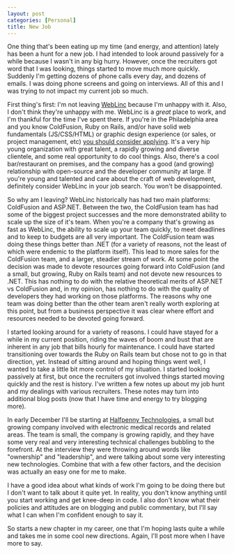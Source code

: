 ```yaml
---
layout: post
categories: [Personal]
title: New Job
---
```


One thing that's been eating up my time (and energy, and attention) lately has
been a hunt for a new job. I had intended to look around passively for a while
because I wasn't in any big hurry. However, once the recruiters got word that
I was looking, things started to move much more quickly. Suddenly I'm getting
dozens of phone calls every day, and dozens of emails. I was doing phone screens
and going on interviews. All of this and I was trying to not impact my current
job so much.

First thing's first: I'm not leaving [WebLinc](http://www.weblinc.com/) because
I'm unhappy with it. Also, I don't think they're unhappy with me. WebLinc is a
*great* place to work, and I'm thankful for the time I've spent there. If you're
in the Philadelphia area and you know ColdFusion, Ruby on Rails, and/or have
solid web fundamentals (JS/CSS/HTML) or graphic design experience (or sales, or
project management, etc)
[you should consider applying](http://www.weblinc.com/about/careers/). It's a
very hip young organization with great talent, a rapidly growing and diverse
clientele, and some real opportunity to do cool things. Also, there's a cool
bar/restaurant on premises, and the company has a good (and growing)
relationship with open-source and the developer community at large. If you're
young and talented and care about the craft of web development, definitely
consider WebLinc in your job search. You won't be disappointed.

So why am I leaving? WebLinc historically has had two main platforms: ColdFusion
and ASP.NET. Between the two, the ColdFusion team has had some of the biggest
project successes and the more demonstrated ability to scale up the size of
it's team. When you're a company that's growing as fast as WebLinc, the ability
to scale up your team quickly, to meet deadlines and to keep to budgets are all
very important. The ColdFusion team was doing these things better than .NET (for
a variety of reasons, not the least of which were endemic to the platform
itself). This lead to more sales for the ColdFusion team, and a larger, steadier
stream of work. At some point the decision was made to devote resources going
forward into ColdFusion (and a small, but growing, Ruby on Rails team) and not
devote new resources to .NET. This has nothing to do with the relative
theoretical merits of ASP.NET vs ColdFusion and, in my opinion, has nothing to
do with the quality of developers they had working on those platforms.
The reasons why one team was doing better than the other team aren't really
worth exploring at this point, but from a business perspective it was clear
where effort and resources needed to be devoted going forward.

I started looking around for a variety of reasons. I could have stayed for a
while in my current position, riding the waves of boom and bust that are
inherent in any job that bills hourly for maintenance. I could have started
transitioning over towards the Ruby on Rails team but chose not to go in that
direction, yet. Instead of sitting around and hoping things went well, I wanted
to take a little bit more control of my situation. I started looking passively
at first, but once the recruiters got involved things started moving quickly and
the rest is history. I've written a few notes up about my job hunt and my
dealings with various recruiters. These notes may turn into additional blog
posts (now that I have time and energy to try blogging more).

In early December I'll be starting at
[Halfpenny Technologies](http://www.halfpenny.com/), a small but growing company
involved with electronic medical records and related areas. The team is small,
the company is growing rapidly, and they have some very real and very
interesting technical challenges bubbling to the forefront. At the interview
they were throwing around words like "ownership" and "leadership", and were
talking about some very interesting new technologies. Combine that with a few
other factors, and the decision was actually an easy one for me to make.

I have a good idea about what kinds of work I'm going to be doing there but I
don't want to talk about it quite yet. In reality, you don't know anything until
you start working and get knee-deep in code. I also don't know what their
policies and attitudes are on blogging and public commentary, but I'll say what
I can when I'm confident enough to say it.

So starts a new chapter in my career, one that I'm hoping lasts quite a while
and takes me in some cool new directions. Again, I'll post more when I have more
to say.

